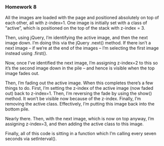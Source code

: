 ### Homework 8


All the images are loaded with the page and positioned absolutely on top of each other, all with z-index=1. One image is initially set with a class of “active”, which is positioned on the top of the stack with z-index = 3.

Then, using jQuery, I’m identifying the active image, and then the next image down. I’m doing this via the jQuery .next() method. If there isn’t a next image – if we’re at the end of the images – I’m selecting the first image instead using .first().

Now, once I’ve identified the next image, I’m assigning z-index=2 to this so it’s the second image down in the pile – and hence is visible when the top image fades out.

Then, I’m fading out the active image. When this completes there’s a few things to do. First, I’m setting the z-index of the active image (now faded out) back to z-index=1. Then, I’m reversing the fade by using the show() method. It won’t be visible now because of the z-index. Finally, I’m removing the active class. Effectively, I’m putting this image back into the bottom pile.

Nearly there. Then, with the next image, which is now on top anyway, I’m assigning z-index=3, and then adding the active class to this image.

Finally, all of this code is sitting in a function which I’m calling every seven seconds via setInterval().
